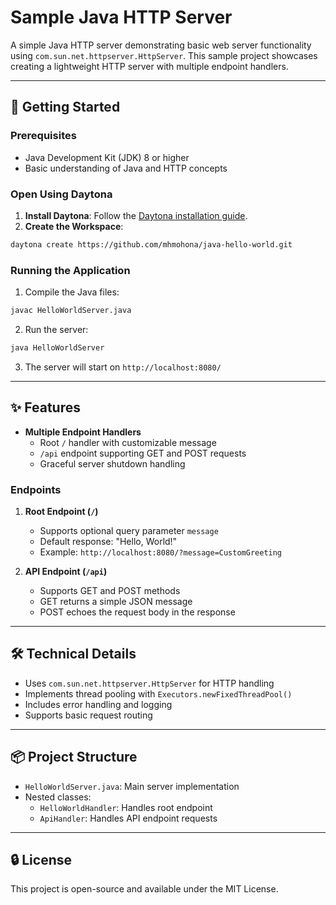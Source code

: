 # Sample Java HTTP Server

A simple Java HTTP server demonstrating basic web server functionality using `com.sun.net.httpserver.HttpServer`. This sample project showcases creating a lightweight HTTP server with multiple endpoint handlers.

---

## 🚀 Getting Started

### Prerequisites
- Java Development Kit (JDK) 8 or higher
- Basic understanding of Java and HTTP concepts

### Open Using Daytona 
1. **Install Daytona**: Follow the [Daytona installation guide](https://www.daytona.io/docs/installation/installation/). 
2. **Create the Workspace**: 
```bash
daytona create https://github.com/mhmohona/java-hello-world.git
```

### Running the Application
1. Compile the Java files:
```bash
javac HelloWorldServer.java
```

2. Run the server:
```bash
java HelloWorldServer
```

3. The server will start on `http://localhost:8080/`

---

## ✨ Features

- **Multiple Endpoint Handlers**
  - Root `/` handler with customizable message
  - `/api` endpoint supporting GET and POST requests
  - Graceful server shutdown handling

### Endpoints

1. **Root Endpoint (`/`)**
   - Supports optional query parameter `message`
   - Default response: "Hello, World!"
   - Example: `http://localhost:8080/?message=CustomGreeting`

2. **API Endpoint (`/api`)**
   - Supports GET and POST methods
   - GET returns a simple JSON message
   - POST echoes the request body in the response

---

## 🛠 Technical Details

- Uses `com.sun.net.httpserver.HttpServer` for HTTP handling
- Implements thread pooling with `Executors.newFixedThreadPool()`
- Includes error handling and logging
- Supports basic request routing

---

## 📦 Project Structure

- `HelloWorldServer.java`: Main server implementation
- Nested classes:
  - `HelloWorldHandler`: Handles root endpoint
  - `ApiHandler`: Handles API endpoint requests

---

## 🔒 License

This project is open-source and available under the MIT License.
